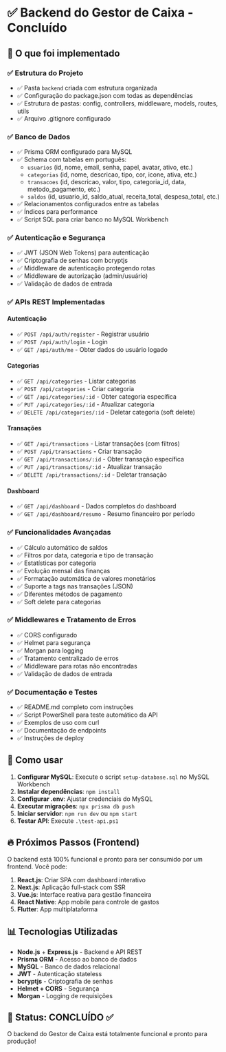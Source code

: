 # ✅ Backend do Gestor de Caixa - Concluído

## 🎯 O que foi implementado

### ✅ Estrutura do Projeto
- ✅ Pasta `backend` criada com estrutura organizada
- ✅ Configuração do package.json com todas as dependências
- ✅ Estrutura de pastas: config, controllers, middleware, models, routes, utils
- ✅ Arquivo .gitignore configurado

### ✅ Banco de Dados
- ✅ Prisma ORM configurado para MySQL
- ✅ Schema com tabelas em português:
  - `usuarios` (id, nome, email, senha, papel, avatar, ativo, etc.)
  - `categorias` (id, nome, descricao, tipo, cor, icone, ativa, etc.)
  - `transacoes` (id, descricao, valor, tipo, categoria_id, data, metodo_pagamento, etc.)
  - `saldos` (id, usuario_id, saldo_atual, receita_total, despesa_total, etc.)
- ✅ Relacionamentos configurados entre as tabelas
- ✅ Índices para performance
- ✅ Script SQL para criar banco no MySQL Workbench

### ✅ Autenticação e Segurança
- ✅ JWT (JSON Web Tokens) para autenticação
- ✅ Criptografia de senhas com bcryptjs
- ✅ Middleware de autenticação protegendo rotas
- ✅ Middleware de autorização (admin/usuário)
- ✅ Validação de dados de entrada

### ✅ APIs REST Implementadas

#### Autenticação
- ✅ `POST /api/auth/register` - Registrar usuário
- ✅ `POST /api/auth/login` - Login
- ✅ `GET /api/auth/me` - Obter dados do usuário logado

#### Categorias
- ✅ `GET /api/categories` - Listar categorias
- ✅ `POST /api/categories` - Criar categoria
- ✅ `GET /api/categories/:id` - Obter categoria específica
- ✅ `PUT /api/categories/:id` - Atualizar categoria
- ✅ `DELETE /api/categories/:id` - Deletar categoria (soft delete)

#### Transações
- ✅ `GET /api/transactions` - Listar transações (com filtros)
- ✅ `POST /api/transactions` - Criar transação
- ✅ `GET /api/transactions/:id` - Obter transação específica
- ✅ `PUT /api/transactions/:id` - Atualizar transação
- ✅ `DELETE /api/transactions/:id` - Deletar transação

#### Dashboard
- ✅ `GET /api/dashboard` - Dados completos do dashboard
- ✅ `GET /api/dashboard/resumo` - Resumo financeiro por período

### ✅ Funcionalidades Avançadas
- ✅ Cálculo automático de saldos
- ✅ Filtros por data, categoria e tipo de transação
- ✅ Estatísticas por categoria
- ✅ Evolução mensal das finanças
- ✅ Formatação automática de valores monetários
- ✅ Suporte a tags nas transações (JSON)
- ✅ Diferentes métodos de pagamento
- ✅ Soft delete para categorias

### ✅ Middlewares e Tratamento de Erros
- ✅ CORS configurado
- ✅ Helmet para segurança
- ✅ Morgan para logging
- ✅ Tratamento centralizado de erros
- ✅ Middleware para rotas não encontradas
- ✅ Validação de dados de entrada

### ✅ Documentação e Testes
- ✅ README.md completo com instruções
- ✅ Script PowerShell para teste automático da API
- ✅ Exemplos de uso com curl
- ✅ Documentação de endpoints
- ✅ Instruções de deploy

## 🚀 Como usar

1. **Configurar MySQL**: Execute o script `setup-database.sql` no MySQL Workbench
2. **Instalar dependências**: `npm install`
3. **Configurar .env**: Ajustar credenciais do MySQL
4. **Executar migrações**: `npx prisma db push`
5. **Iniciar servidor**: `npm run dev` ou `npm start`
6. **Testar API**: Execute `.\test-api.ps1`

## 🔥 Próximos Passos (Frontend)

O backend está 100% funcional e pronto para ser consumido por um frontend. Você pode:

1. **React.js**: Criar SPA com dashboard interativo
2. **Next.js**: Aplicação full-stack com SSR
3. **Vue.js**: Interface reativa para gestão financeira
4. **React Native**: App mobile para controle de gastos
5. **Flutter**: App multiplataforma

## 📊 Tecnologias Utilizadas

- **Node.js** + **Express.js** - Backend e API REST
- **Prisma ORM** - Acesso ao banco de dados  
- **MySQL** - Banco de dados relacional
- **JWT** - Autenticação stateless
- **bcryptjs** - Criptografia de senhas
- **Helmet + CORS** - Segurança
- **Morgan** - Logging de requisições

## 🎉 Status: CONCLUÍDO ✅

O backend do Gestor de Caixa está totalmente funcional e pronto para produção!